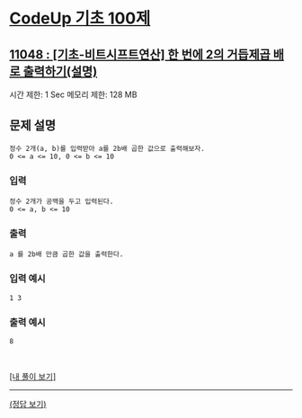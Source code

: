 # [CodeUp 기초 100제](https://codeup.kr/problem.php)

## [11048 : [기초-비트시프트연산] 한 번에 2의 거듭제곱 배로 출력하기(설명)](https://codeup.kr/problem.php?id=1048)

시간 제한: 1 Sec 메모리 제한: 128 MB

## 문제 설명

    정수 2개(a, b)를 입력받아 a를 2b배 곱한 값으로 출력해보자.
    0 <= a <= 10, 0 <= b <= 10

### 입력

    정수 2개가 공백을 두고 입력된다.
    0 <= a, b <= 10

### 출력

    a 를 2b배 만큼 곱한 값을 출력한다.

### 입력 예시

    1 3

### 출력 예시

    8

</br>

[[내 풀이 보기]](https://github.com/flexboni/code_up/blob/master/1048/myCode.cpp)

---

[(정답 보기)](https://codeup.kr/showsource.php?id=425073)
